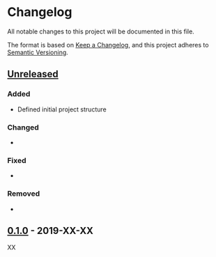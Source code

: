 # Changelog
All notable changes to this project will be documented in this file.

The format is based on [Keep a Changelog](https://keepachangelog.com/en/1.0.0/),
and this project adheres to [Semantic Versioning](https://semver.org/spec/v2.0.0.html).

## [Unreleased]
### Added  
- Defined initial project structure

### Changed  
-  

### Fixed  
-  

### Removed  
-  

## [0.1.0] - 2019-XX-XX
XX

[Unreleased]: https://github.com/diegozanon/zanon.dev/compare/v0.1.0...HEAD
[0.1.0]: https://github.com/diegozanon/zanon.dev/releases/tag/v0.1.0
